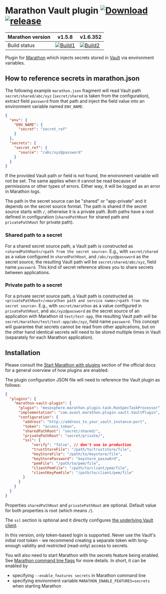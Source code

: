 # Marathon Vault plugin [![Download](https://api.bintray.com/packages/avast/maven/marathon-vault-plugin/images/download.svg) ](https://bintray.com/avast/maven/marathon-vault-plugin/_latestVersion) [![release](http://github-release-version.herokuapp.com/github/avast/marathon-vault-plugin/release.svg?style=flat)](https://github.com/avast/marathon-vault-plugin/releases/latest)

| Marathon version | v1.5.8            | v1.6.352            |
| ---------------- |-------------------|-------------------|
| Build status     | [![Build1][1]][3] | [![Build2][2]][3] |

[1]: https://travis-matrix-badges.herokuapp.com/repos/avast/marathon-vault-plugin/branches/master/1
[2]: https://travis-matrix-badges.herokuapp.com/repos/avast/marathon-vault-plugin/branches/master/2
[3]: https://travis-ci.org/avast/marathon-vault-plugin

Plugin for [Marathon](https://mesosphere.github.io/marathon/) which injects secrets stored in [Vault](https://www.vaultproject.io/) via environment variables.

## How to reference secrets in marathon.json

The following example `marathon.json` fragment will read Vault path `secret/shared/abc/xyz` (`secret/shared` is taken from the configuration), extract field `password` from that path and inject the field value into an environment variable named `ENV_NAME`:

```json
{
  "env": {
    "ENV_NAME": {
      "secret": "secret_ref"
    }
  },
  "secrets": {
    "secret_ref": {
      "source": "/abc/xyz@password"
    }
  }
}
```

If the provided Vault path or field is not found, the environment variable will not be set. The same applies when it cannot be read because of permissions or other types of errors. Either way, it will be logged as an error in Marathon logs.

The path in the secret source can be "shared" or "app-private" and it depends on the secret source format. The path is shared if the secret source starts with `/`, otherwise it is a private path.
Both paths have a root defined in configuration (`sharedPathRoot` for shared path and `privatePathRoot` for private path). 

### Shared path to a secret

For a shared secret source path, a Vault path is constructed as `<sharedPathRoot>/<path from the secret source>`. E.g., with `secret/shared` as a value configured in `sharedPathRoot`, and `/abc/xyz@password` as the secret source, the resulting Vault path will be `secret/shared/abc/xyz`, field name `password`. This kind of secret reference allows you to share secrets between applications.

### Private path to a secret

For a private secret source path, a Vault path is constructed as `<privatePathRoot>/<marathon path and service name>/<path from the secret source>`. E.g., with `secret/marathon` as a value configured in `privatePathRoot`, and `abc/xyz@password` as the secret source of an application with Marathon id `test/test-app`, the resulting Vault path will be `secret/marathon/test/test-app/abc/xyz`, field name `password`. This concept will guarantee that secrets cannot be read from other applications, but on the other hand identical secrets will need to be stored multiple times in Vault (separately for each Marathon application).

## Installation

Please consult the [Start Marathon with plugins](https://mesosphere.github.io/marathon/docs/plugin.html#start-marathon-with-plugins) section of the official docs for a general overview of how plugins are enabled.

The plugin configuration JSON file will need to reference the Vault plugin as follows:

```json
{
  "plugins": {
    "marathon-vault-plugin": {
      "plugin": "mesosphere.marathon.plugin.task.RunSpecTaskProcessor",
      "implementation": "com.avast.marathon.plugin.vault.VaultPlugin",
      "configuration": {
        "address": "http://address_to_your_vault_instance:port",
        "token": "access_token",
        "sharedPathRoot": "secret/shared/",
        "privatePathRoot": "secret/private/",
        "ssl": {
            "verify": "false", // don't use in production
            "trustStoreFile": "/path/to/truststore/file",
            "keyStoreFile": "/path/to/keystore/file",
            "keyStorePassword": "keystore_passw0rd",
            "pemFile": "/path/to/pem/file",
            "clientPemFile": "/path/to/client/pem/file",
            "clientKeyPemFile": "/path/to/client/pem/file"
        }
      }
    }
  }
}
```

Properties `sharedPathRoot` and `privatePathRoot` are optional. Default value for both properties is root (which means `/`).

The `ssl` section is optional and it directly configures [the underlying Vault client](https://github.com/BetterCloud/vault-java-driver#ssl-config).

In this version, only token-based login is supported. Never use the Vault's initial root token - we recommend creating a separate token with long-enough validity and restricted (read-only) access to secrets.

You will also need to start Marathon with the secrets feature being enabled. See [Marathon command line flags](https://mesosphere.github.io/marathon/docs/command-line-flags) for more details. In short, it can be enabled by
* specifying `--enable_features secrets` in Marathon command line
* specifying environment variable `MARATHON_ENABLE_FEATURES=secrets` when starting Marathon

